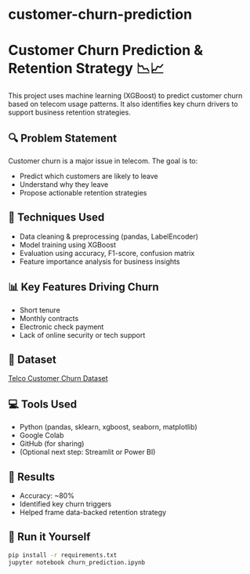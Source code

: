 # customer-churn-prediction

# Customer Churn Prediction & Retention Strategy 📉📈

This project uses machine learning (XGBoost) to predict customer churn based on telecom usage patterns. It also identifies key churn drivers to support business retention strategies.

## 🔍 Problem Statement

Customer churn is a major issue in telecom. The goal is to:
- Predict which customers are likely to leave
- Understand why they leave
- Propose actionable retention strategies

## 🧠 Techniques Used

- Data cleaning & preprocessing (pandas, LabelEncoder)
- Model training using XGBoost
- Evaluation using accuracy, F1-score, confusion matrix
- Feature importance analysis for business insights

## 📊 Key Features Driving Churn
- Short tenure
- Monthly contracts
- Electronic check payment
- Lack of online security or tech support

## 📁 Dataset

[Telco Customer Churn Dataset](https://www.kaggle.com/datasets/blastchar/telco-customer-churn)

## 💻 Tools Used

- Python (pandas, sklearn, xgboost, seaborn, matplotlib)
- Google Colab
- GitHub (for sharing)
- (Optional next step: Streamlit or Power BI)

## 🚀 Results

- Accuracy: ~80%
- Identified key churn triggers
- Helped frame data-backed retention strategy

## 📂 Run it Yourself

```bash
pip install -r requirements.txt
jupyter notebook churn_prediction.ipynb
